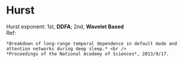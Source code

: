 Hurst
=====

Hurst exponent: 1st, **DDFA**; 2nd, **Wavelet Based** <br />
Ref: 
   
    *Breakdown of long-range temporal dependence in default mode and attention networks during deep sleep.* <br />
    *Proceedings of the National Academy of Sciences*, 2013/9/17.
